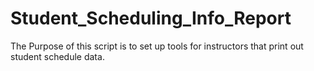 # Student_Scheduling_Info_Report
The Purpose of this script is to set up tools for instructors that print out student schedule data.
